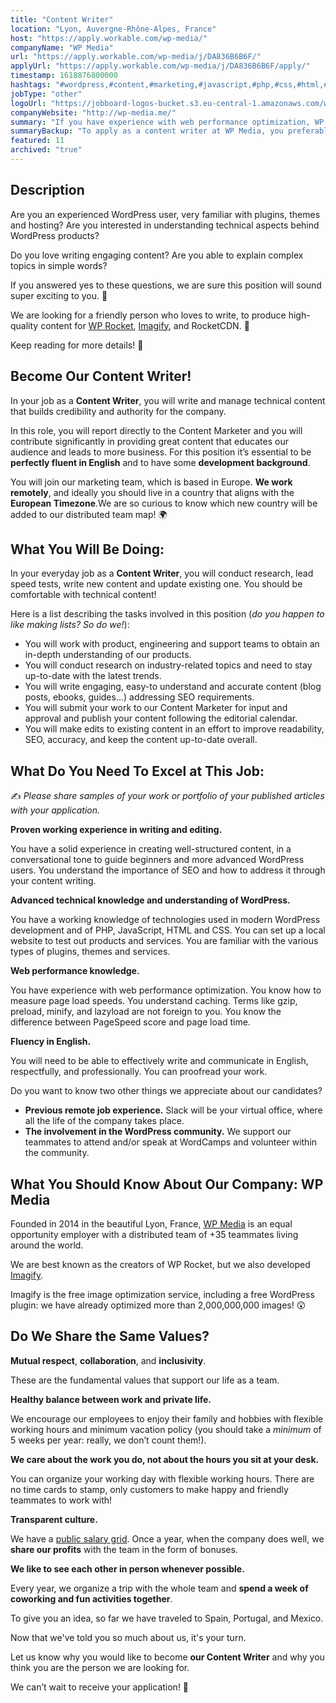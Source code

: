 ```yaml
---
title: "Content Writer"
location: "Lyon, Auvergne-Rhône-Alpes, France"
host: "https://apply.workable.com/wp-media/"
companyName: "WP Media"
url: "https://apply.workable.com/wp-media/j/DA836B6B6F/"
applyUrl: "https://apply.workable.com/wp-media/j/DA836B6B6F/apply/"
timestamp: 1618876800000
hashtags: "#wordpress,#content,#marketing,#javascript,#php,#css,#html,#management,#optimization,#office"
jobType: "other"
logoUrl: "https://jobboard-logos-bucket.s3.eu-central-1.amazonaws.com/wp-media"
companyWebsite: "http://wp-media.me/"
summary: "If you have experience with web performance optimization, WP Media has a job opening for a Content Writer"
summaryBackup: "To apply as a content writer at WP Media, you preferably need to have some knowledge of: #wordpress, #content, #marketing."
featured: 11
archived: "true"
---
```


## Description

Are you an experienced WordPress user, very familiar with plugins, themes and hosting? Are you interested in understanding technical aspects behind WordPress products?

Do you love writing engaging content? Are you able to explain complex topics in simple words?

If you answered yes to these questions, we are sure this position will sound super exciting to you. 🤩

We are looking for a friendly person who loves to write, to produce high-quality content for [WP Rocket](https://wp-rocket.me/), [Imagify](https://imagify.io/), and RocketCDN. 🚀

Keep reading for more details! 📝

## Become Our Content Writer!

In your job as a **Content Writer**, you will write and manage technical content that builds credibility and authority for the company.

In this role, you will report directly to the Content Marketer and you will contribute significantly in providing great content that educates our audience and leads to more business. For this position it’s essential to be **perfectly fluent in English** and to have some **development background**.

You will join our marketing team, which is based in Europe. **We work remotely**, and ideally you should live in a country that aligns with the **European Timezone**.We are so curious to know which new country will be added to our distributed team map! 🌍

## What You Will Be Doing:

In your everyday job as a **Content Writer**, you will conduct research, lead speed tests, write new content and update existing one. You should be comfortable with technical content!

Here is a list describing the tasks involved in this position (_do you happen to like making lists? So do we!_):

*   You will work with product, engineering and support teams to obtain an in-depth understanding of our products.
*   You will conduct research on industry-related topics and need to stay up-to-date with the latest trends.
*   You will write engaging, easy-to understand and accurate content (blog posts, ebooks, guides…) addressing SEO requirements.
*   You will submit your work to our Content Marketer for input and approval and publish your content following the editorial calendar.
*   You will make edits to existing content in an effort to improve readability, SEO, accuracy, and keep the content up-to-date overall.

## What Do You Need To Excel at This Job:

✍️ _Please share samples of your work or portfolio of your published articles with your application._

**Proven working experience in writing and editing.**

You have a solid experience in creating well-structured content, in a conversational tone to guide beginners and more advanced WordPress users. You understand the importance of SEO and how to address it through your content writing.

**Advanced technical knowledge and understanding of WordPress.**

You have a working knowledge of technologies used in modern WordPress development and of PHP, JavaScript, HTML and CSS. You can set up a local website to test out products and services. You are familiar with the various types of plugins, themes and services.

**Web performance knowledge.**

You have experience with web performance optimization. You know how to measure page load speeds. You understand caching. Terms like gzip, preload, minify, and lazyload are not foreign to you. You know the difference between PageSpeed score and page load time.

**Fluency in English.**

You will need to be able to effectively write and communicate in English, respectfully, and professionally. You can proofread your work.

Do you want to know two other things we appreciate about our candidates?

*   **Previous remote job experience.** Slack will be your virtual office, where all the life of the company takes place.
*   **The involvement in the WordPress community.** We support our teammates to attend and/or speak at WordCamps and volunteer within the community.

## What You Should Know About Our Company: WP Media

Founded in 2014 in the beautiful Lyon, France, [WP Media](http://wp-media.me) is an equal opportunity employer with a distributed team of +35 teammates living around the world.

We are best known as the creators of WP Rocket, but we also developed [Imagify](https://imagify.io/).

Imagify is the free image optimization service, including a free WordPress plugin: we have already optimized more than 2,000,000,000 images! 😲

## Do We Share the Same Values?

**Mutual respect**, **collaboration**, and **inclusivity**.

These are the fundamental values that support our life as a team.

**Healthy balance between work and private life.**

We encourage our employees to enjoy their family and hobbies with flexible working hours and minimum vacation policy (you should take a _minimum_ of 5 weeks per year: really, we don’t count them!).


**We care about the work you do, not about the hours you sit at your desk.**

You can organize your working day with flexible working hours. There are no time cards to stamp, only customers to make happy and friendly teammates to work with!

**Transparent culture.**

We have a [public salary grid](https://docs.google.com/spreadsheets/d/1qWhlCaxV4RUu2W_S51AZSGX4RZ3hJb4vE0iVyRMkDZI/edit#gid=1195409925). Once a year, when the company does well, we **share our profits** with the team in the form of bonuses.

**We like to see each other in person whenever possible.**

Every year, we organize a trip with the whole team and **spend a week of coworking and fun activities together**.

To give you an idea, so far we have traveled to Spain, Portugal, and Mexico.


Now that we've told you so much about us, it's your turn.

Let us know why you would like to become **our Content Writer** and why you think you are the person we are looking for.

We can’t wait to receive your application! 🌟
